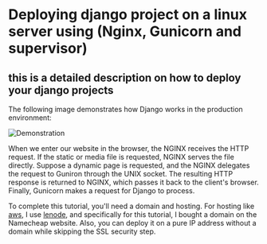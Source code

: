 # Deploying django project on a linux server using (Nginx, Gunicorn and supervisor)

## this is a detailed description on how to deploy your django projects

The following image demonstrates how Django works in the production environment:

![Demonstration](https://pylessons.com/media/Tutorials/django-website/django-deployment/django_nginx_gunicorn.png)

When we enter our website in the browser, the NGINX receives the HTTP request. If the static or media file is requested, NGINX serves the file directly. Suppose a dynamic page is requested, and the NGINX delegates the request to Guniron through the UNIX socket. The resulting HTTP response is returned to NGINX, which passes it back to the client's browser. Finally, Gunicorn makes a request for Django to process. 

To complete this tutorial, you'll need a domain and hosting. For hosting like [aws](https://aws.amazon.com/), I use [lenode](https://www.linode.com/), and specifically for this tutorial, I bought a domain on the Namecheap website. Also, you can deploy it on a pure IP address without a domain while skipping the SSL security step.




